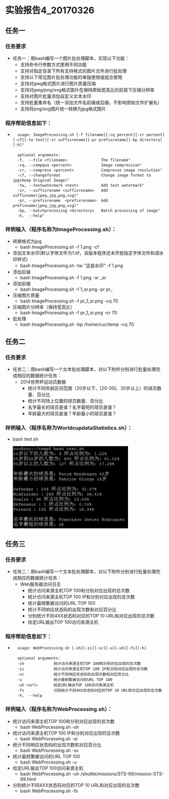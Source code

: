 # 实验报告4_20170326
## 任务一
### 任务要求
* 任务一：用bash编写一个图片批处理脚本，实现以下功能：
	* 支持命令行参数方式使用不同功能
	* 支持对指定目录下所有支持格式的图片文件进行批处理
	* 支持以下常见图片批处理功能的单独使用或组合使用
	* 支持对jpeg格式图片进行图片质量压缩
	* 支持对jpeg/png/svg格式图片在保持原始宽高比的前提下压缩分辨率
	* 支持对图片批量添加自定义文本水印
	* 支持批量重命名（统一添加文件名前缀或后缀，不影响原始文件扩展名）
	* 支持将png/svg图片统一转换为jpg格式图片
### 程序帮助信息如下：
* 
		usage: ImageProcessing.sh [-f filename][-cq percent][-cr percent][-cf][-tw text][-sr suffixrename][-pr prefixrename][-bp directory][-h]"
		
		optional arguments:
		-f,  --file <filename>               The filename"
		-cq, --compqua <percent>             Image compression"
		-cr, --compreso <percent>            Compresse image resolution"
		-cf, --changeformat                  Change image format to jpg(Keep Original Image)"
		-tw, --textwatermark <text>          Add text watermark"
		-sr, --suffixrename <suffixrename>   Add suffixname(jpeg,jpg,png,svg)"
		-pr, --prefixrename  <prefixrename>  Add prefixname(jpeg,jpg,png,svg)"
		-bp, --batchprocessing <directory>   Batch processing of image"
		-h,  --help"
### 样例输入（程序名称为ImageProcessing.sh）：
* 转换格式为jpg
	* bash ImageProcessing.sh -f 1.png -cf
* 添加文本水印(默认字体文件为1.ttf，该版本程序还未开放指定字体文件和调水印样式)
	* bash ImageProcessing.sh -tw "这是水印" -f 1.png
* 添加后缀
	* bash ImageProcessing.sh -f 1.png -sr _sr
* 添加前缀
	* bash ImageProcessing.sh -f 1_sr.png -pr pr_
* 压缩图片质量
	* bash ImageProcessing.sh -f pr_1_sr.png -cq 70
* 压缩图片分辨率（保持宽高比）
	* bash ImageProcessing.sh -f pr_1_sr.png -cr 70
* 批处理
	* bash ImageProcessing.sh -bp /home/cuc/temp -cq 70
## 任务二
### 任务要求
* 任务二：用bash编写一个文本批处理脚本，对以下附件分别进行批量处理完成相应的数据统计任务：
	* 2014世界杯运动员数据
		* 统计不同年龄区间范围（20岁以下、[20-30]、30岁以上）的球员数量、百分比
		* 统计不同场上位置的球员数量、百分比
		* 名字最长的球员是谁？名字最短的球员是谁？
		* 年龄最大的球员是谁？年龄最小的球员是谁？
### 样例输入（程序名称为WorldcupdataStatistics.sh）：
*  bash test.sh

	  ![](1.jpg)
## 任务三
### 任务要求
* 任务二：用bash编写一个文本批处理脚本，对以下附件分别进行批量处理完成相应的数据统计任务：
	* Web服务器访问日志
		* 统计访问来源主机TOP 100和分别对应出现的总次数
		* 统计访问来源主机TOP 100 IP和分别对应出现的总次数
		* 统计最频繁被访问的URL TOP 100
		* 统计不同响应状态码的出现次数和对应百分比
		* 分别统计不同4XX状态码对应的TOP 10 URL和对应出现的总次数
		* 给定URL输出TOP 100访问来源主机
### 程序帮助信息如下：
* 
		usage: WebProcessing.sh [-sh][-si][-sc][-u][-uh][-fs][-h]
		
		optional arguments:
		-sh             统计访问来源主机TOP 100和分别对应出现的总次数
		-si             统计访问来源主机TOP 100 IP和分别对应出现的总次数
		-sc             统计不同响应状态码的出现次数和对应百分比
		-u              统计最频繁被访问的URL TOP 100
		-uh <url>       给定URL输出TOP 100访问来源主机
		-fs             分别统计不同4XX状态码对应的TOP 10 URL和对应出现的总次数
		-h,  --help
### 样例输入（程序名称为WebProcessing.sh）：
* 统计访问来源主机TOP 100和分别对应出现的总次数
	* bash WebProcessing.sh -sh
* 统计访问来源主机TOP 100 IP和分别对应出现的总次数
	* bash WebProcessing.sh -si
* 统计不同响应状态码的出现次数和对应百分比
	* bash WebProcessing.sh -sc
* 统计最频繁被访问的URL TOP 100
	* bash WebProcessing.sh -u
* 给定URL输出TOP 100访问来源主机
	* bash WebProcessing.sh -uh /shuttle/missions/STS-69/mission-STS-69.html
* 分别统计不同4XX状态码对应的TOP 10 URL和对应出现的总次数
	* bash WebProcessing.sh -fs